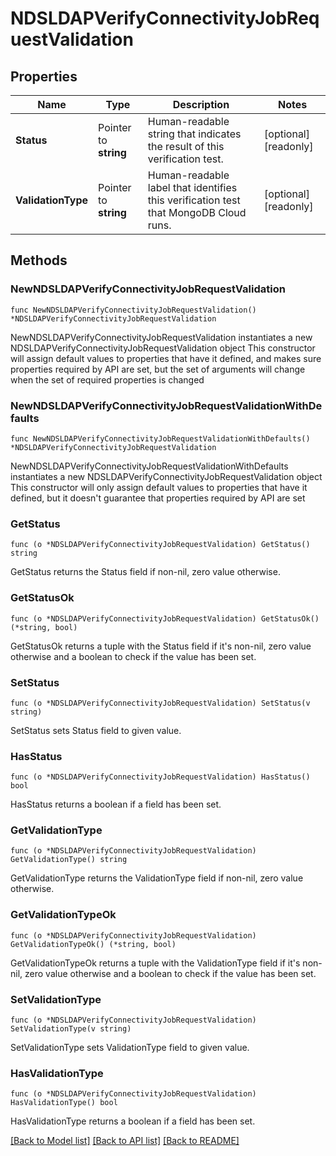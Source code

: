 # NDSLDAPVerifyConnectivityJobRequestValidation

## Properties

Name | Type | Description | Notes
------------ | ------------- | ------------- | -------------
**Status** | Pointer to **string** | Human-readable string that indicates the result of this verification test. | [optional] [readonly] 
**ValidationType** | Pointer to **string** | Human-readable label that identifies this verification test that MongoDB Cloud runs. | [optional] [readonly] 

## Methods

### NewNDSLDAPVerifyConnectivityJobRequestValidation

`func NewNDSLDAPVerifyConnectivityJobRequestValidation() *NDSLDAPVerifyConnectivityJobRequestValidation`

NewNDSLDAPVerifyConnectivityJobRequestValidation instantiates a new NDSLDAPVerifyConnectivityJobRequestValidation object
This constructor will assign default values to properties that have it defined,
and makes sure properties required by API are set, but the set of arguments
will change when the set of required properties is changed

### NewNDSLDAPVerifyConnectivityJobRequestValidationWithDefaults

`func NewNDSLDAPVerifyConnectivityJobRequestValidationWithDefaults() *NDSLDAPVerifyConnectivityJobRequestValidation`

NewNDSLDAPVerifyConnectivityJobRequestValidationWithDefaults instantiates a new NDSLDAPVerifyConnectivityJobRequestValidation object
This constructor will only assign default values to properties that have it defined,
but it doesn't guarantee that properties required by API are set

### GetStatus

`func (o *NDSLDAPVerifyConnectivityJobRequestValidation) GetStatus() string`

GetStatus returns the Status field if non-nil, zero value otherwise.

### GetStatusOk

`func (o *NDSLDAPVerifyConnectivityJobRequestValidation) GetStatusOk() (*string, bool)`

GetStatusOk returns a tuple with the Status field if it's non-nil, zero value otherwise
and a boolean to check if the value has been set.

### SetStatus

`func (o *NDSLDAPVerifyConnectivityJobRequestValidation) SetStatus(v string)`

SetStatus sets Status field to given value.

### HasStatus

`func (o *NDSLDAPVerifyConnectivityJobRequestValidation) HasStatus() bool`

HasStatus returns a boolean if a field has been set.

### GetValidationType

`func (o *NDSLDAPVerifyConnectivityJobRequestValidation) GetValidationType() string`

GetValidationType returns the ValidationType field if non-nil, zero value otherwise.

### GetValidationTypeOk

`func (o *NDSLDAPVerifyConnectivityJobRequestValidation) GetValidationTypeOk() (*string, bool)`

GetValidationTypeOk returns a tuple with the ValidationType field if it's non-nil, zero value otherwise
and a boolean to check if the value has been set.

### SetValidationType

`func (o *NDSLDAPVerifyConnectivityJobRequestValidation) SetValidationType(v string)`

SetValidationType sets ValidationType field to given value.

### HasValidationType

`func (o *NDSLDAPVerifyConnectivityJobRequestValidation) HasValidationType() bool`

HasValidationType returns a boolean if a field has been set.


[[Back to Model list]](../README.md#documentation-for-models) [[Back to API list]](../README.md#documentation-for-api-endpoints) [[Back to README]](../README.md)


